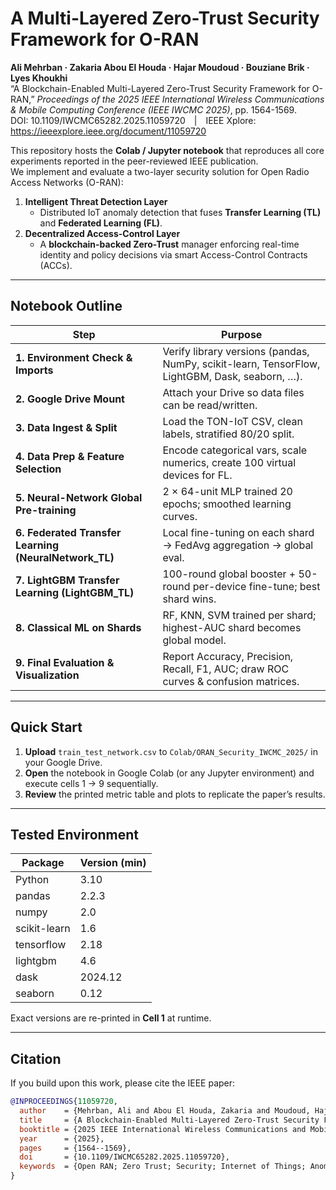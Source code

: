 # A Multi-Layered Zero-Trust Security Framework for O-RAN

**Ali Mehrban · Zakaria Abou El Houda · Hajar Moudoud · Bouziane Brik · Lyes Khoukhi**  
“A Blockchain-Enabled Multi-Layered Zero-Trust Security Framework for O-RAN,” *Proceedings of the 2025 IEEE International Wireless Communications & Mobile Computing Conference (IEEE IWCMC 2025)*, pp. 1564-1569.  
DOI: 10.1109/IWCMC65282.2025.11059720 | IEEE Xplore: <https://ieeexplore.ieee.org/document/11059720>

This repository hosts the **Colab / Jupyter notebook** that reproduces all core experiments reported in the peer-reviewed IEEE publication.  
We implement and evaluate a two-layer security solution for Open Radio Access Networks (O-RAN):

1. **Intelligent Threat Detection Layer**  
   * Distributed IoT anomaly detection that fuses **Transfer Learning (TL)** and **Federated Learning (FL)**.  
2. **Decentralized Access-Control Layer**  
   * A **blockchain-backed Zero-Trust** manager enforcing real-time identity and policy decisions via smart Access-Control Contracts (ACCs).

---

## Notebook Outline

| Step | Purpose |
|------|---------|
| **1. Environment Check & Imports** | Verify library versions (pandas, NumPy, scikit-learn, TensorFlow, LightGBM, Dask, seaborn, …). |
| **2. Google Drive Mount** | Attach your Drive so data files can be read/written. |
| **3. Data Ingest & Split** | Load the TON-IoT CSV, clean labels, stratified 80/20 split. |
| **4. Data Prep & Feature Selection** | Encode categorical vars, scale numerics, create 100 virtual devices for FL. |
| **5. Neural-Network Global Pre-training** | 2 × 64-unit MLP trained 20 epochs; smoothed learning curves. |
| **6. Federated Transfer Learning (NeuralNetwork_TL)** | Local fine-tuning on each shard → FedAvg aggregation → global eval. |
| **7. LightGBM Transfer Learning (LightGBM_TL)** | 100-round global booster + 50-round per-device fine-tune; best shard wins. |
| **8. Classical ML on Shards** | RF, KNN, SVM trained per shard; highest-AUC shard becomes global model. |
| **9. Final Evaluation & Visualization** | Report Accuracy, Precision, Recall, F1, AUC; draw ROC curves & confusion matrices. |

---

## Quick Start

1. **Upload** `train_test_network.csv` to `Colab/ORAN_Security_IWCMC_2025/` in your Google Drive.  
2. **Open** the notebook in Google Colab (or any Jupyter environment) and execute cells 1 → 9 sequentially.  
3. **Review** the printed metric table and plots to replicate the paper’s results.

---

## Tested Environment

| Package | Version (min) |
|---------|---------------|
| Python  | 3.10 |
| pandas  | 2.2.3 |
| numpy   | 2.0 |
| scikit-learn | 1.6 |
| tensorflow | 2.18 |
| lightgbm | 4.6 |
| dask | 2024.12 |
| seaborn | 0.12 |

Exact versions are re-printed in **Cell 1** at runtime.

---

## Citation

If you build upon this work, please cite the IEEE paper:

```bibtex
@INPROCEEDINGS{11059720,
  author    = {Mehrban, Ali and Abou El Houda, Zakaria and Moudoud, Hajar and Brik, Bouziane and Khoukhi, Lyes},
  title     = {A Blockchain-Enabled Multi-Layered Zero-Trust Security Framework for O-RAN},
  booktitle = {2025 IEEE International Wireless Communications and Mobile Computing Conference (IWCMC)},
  year      = {2025},
  pages     = {1564--1569},
  doi       = {10.1109/IWCMC65282.2025.11059720},
  keywords  = {Open RAN; Zero Trust; Security; Internet of Things; Anomaly Detection; Blockchain; Federated Learning}
}
